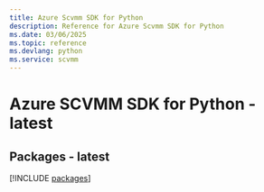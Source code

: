 ```yaml
---
title: Azure Scvmm SDK for Python
description: Reference for Azure Scvmm SDK for Python
ms.date: 03/06/2025
ms.topic: reference
ms.devlang: python
ms.service: scvmm
---
```

# Azure SCVMM SDK for Python - latest
## Packages - latest
[!INCLUDE [packages](scvmm-index.md)]